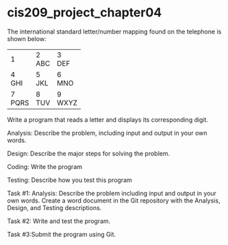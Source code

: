 # cis209_project_chapter04
The international standard letter/number mapping found on the telephone is shown below: 

<table>
  <tr>
    <td>1</td>
    <td>2<br>ABC</td>
    <td>3<br>DEF</td>
  </tr>
  <tr>
    <td>4<br>GHI</td>
    <td>5<br>JKL</td>
    <td>6<br>MNO</td>
  </tr>
  <tr>
    <td>7<br>PQRS</td>
    <td>8<br>TUV</td>
    <td>9<br>WXYZ</td>
  </tr>
</table>

Write a program that reads a letter and displays its corresponding digit.

Analysis: Describe the problem, including input and output in your own words.

Design: Describe the major steps for solving the problem.

Coding: Write the program

Testing: Describe how you test this program

Task #1: Analysis: Describe the problem including input and output in your own words.
Create a word document in the Git repository with the Analysis, Design, and Testing descriptions.

Task #2: Write and test the program.

Task #3:Submit the program using Git.
